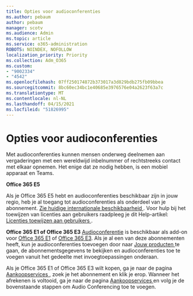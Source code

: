 ```yaml
---
title: Opties voor audioconferenties
ms.author: pebaum
author: pebaum
manager: scotv
ms.audience: Admin
ms.topic: article
ms.service: o365-administration
ROBOTS: NOINDEX, NOFOLLOW
localization_priority: Priority
ms.collection: Adm_O365
ms.custom:
- "9002334"
- "4542"
ms.openlocfilehash: 07ff250174872b373017a3d829bdb275fb09bbea
ms.sourcegitcommit: 8bc60ec34bc1e40685e3976576e04a2623f63a7c
ms.translationtype: MT
ms.contentlocale: nl-NL
ms.lasthandoff: 04/15/2021
ms.locfileid: "51826995"
---
```

# <a name="options-for-audio-conferencing"></a>Opties voor audioconferenties

Met audioconferenties kunnen mensen onderweg deelnemen aan vergaderingen met een wereldwijd inbelnummer of rechtstreeks contact met elkaar opnemen. Het enige dat ze nodig hebben, is een mobiel apparaat en Teams.

**Office 365 E5**

Als je Office 365 E5 hebt en audioconferenties beschikbaar zijn in jouw regio, heb je al toegang tot audioconferenties als onderdeel van je abonnement. [ Zie huidige internationale beschikbaarheid ](https://go.microsoft.com/fwlink/p/?LinkID=839556). Voor hulp bij het toewijzen van licenties aan gebruikers raadpleeg je dit Help-artikel: [ Licenties toewijzen aan gebruikers ](https://docs.microsoft.com/microsoft-365/admin/manage/assign-licenses-to-users).

**Office 365 E1 of Office 365 E3** 
 [ Audioconferentie](https://docs.microsoft.com/microsoftteams/audio-conferencing-in-office-365) is beschikbaar als add-on voor [ Office 365 E1](https://www.microsoft.com/microsoft-365/business/office-365-enterprise-e1-business-software) of [ Office 365 E3](https://www.microsoft.com/microsoft-365/business/office-365-enterprise-e3-business-software).  Als je al een van deze abonnementen heeft, kun je audioconferenties toevoegen door naar [ Jouw producten ](https://go.microsoft.com/fwlink/p/?linkid=842054) te gaan, de abonnementsgegevens te bekijken en audioconferenties toe te voegen vanuit het gedeelte met invoegtoepassingen onderaan.

Als je Office 365 E1 of Office 365 E3 wilt kopen, ga je naar de pagina [ Aankoopservices ](https://go.microsoft.com/fwlink/p/?linkid=868433), zoek je het abonnement en klik je erop.  Wanneer het afrekenen is voltooid, ga je naar de pagina [ Aankoopservices ](https://go.microsoft.com/fwlink/p/?linkid=868433) en volg je de bovenstaande stappen om Audio Conferencing toe te voegen.
